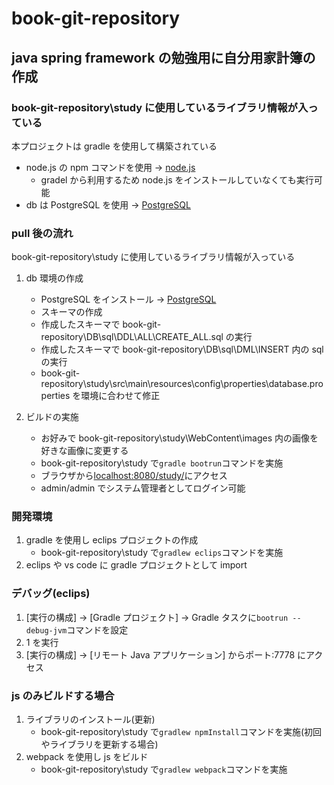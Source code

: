# book-git-repository

## java spring framework の勉強用に自分用家計簿の作成

### book-git-repository\study に使用しているライブラリ情報が入っている

本プロジェクトは gradle を使用して構築されている

- node.js の npm コマンドを使用 → [node.js](https://nodejs.org/ja/)
  - gradel から利用するため node.js をインストールしていなくても実行可能
- db は PostgreSQL を使用 → [PostgreSQL](https://www.enterprisedb.com/downloads/postgres-postgresql-downloads)

### pull 後の流れ

book-git-repository\study に使用しているライブラリ情報が入っている

1. db 環境の作成

   - PostgreSQL をインストール → [PostgreSQL](https://www.enterprisedb.com/downloads/postgres-postgresql-downloads)
   - スキーマの作成
   - 作成したスキーマで book-git-repository\DB\sql\DDL\ALL\CREATE_ALL.sql の実行
   - 作成したスキーマで book-git-repository\DB\sql\DML\INSERT 内の sql の実行
   - book-git-repository\study\src\main\resources\config\properties\database.properties を環境に合わせて修正

2. ビルドの実施
   - お好みで book-git-repository\study\WebContent\images 内の画像を好きな画像に変更する
   - book-git-repository\study で`gradle bootrun`コマンドを実施
   - ブラウザから[localhost:8080/study/](http://localhost:8080/study/)にアクセス
   - admin/admin でシステム管理者としてログイン可能

### 開発環境

1. gradle を使用し eclips プロジェクトの作成
   - book-git-repository\study で`gradlew eclips`コマンドを実施
2. eclips や vs code に gradle プロジェクトとして import

### デバッグ(eclips)

1. [実行の構成] -> [Gradle プロジェクト] -> Gradle タスクに`bootrun --debug-jvm`コマンドを設定
2. 1 を実行
3. [実行の構成] -> [リモート Java アプリケーション] からポート:7778 にアクセス

### js のみビルドする場合

1. ライブラリのインストール(更新)
   - book-git-repository\study で`gradlew npmInstall`コマンドを実施(初回やライブラリを更新する場合)
2. webpack を使用し js をビルド
   - book-git-repository\study で`gradlew webpack`コマンドを実施
